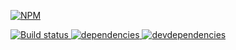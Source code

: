 [![NPM][grunt-blank-icon] ][grunt-blank-url]

[![Build status][grunt-blank-ci-image] ][grunt-blank-ci-url]
[![dependencies][grunt-blank-dependencies-image] ][grunt-blank-dependencies-url]
[![devdependencies][grunt-blank-devdependencies-image] ][grunt-blank-devdependencies-url]

[grunt-blank-icon]: https://nodei.co/npm/grunt-blank.png?downloads=true
[grunt-blank-url]: https://npmjs.org/package/grunt-blank
[grunt-blank-ci-image]: https://travis-ci.org/bahmutov/grunt-blank.png?branch=master
[grunt-blank-ci-url]: https://travis-ci.org/bahmutov/grunt-blank
[grunt-blank-dependencies-image]: https://david-dm.org/bahmutov/grunt-blank.png
[grunt-blank-dependencies-url]: https://david-dm.org/bahmutov/grunt-blank
[grunt-blank-devdependencies-image]: https://david-dm.org/bahmutov/grunt-blank/dev-status.png
[grunt-blank-devdependencies-url]: https://david-dm.org/bahmutov/grunt-blank#info=devDependencies

